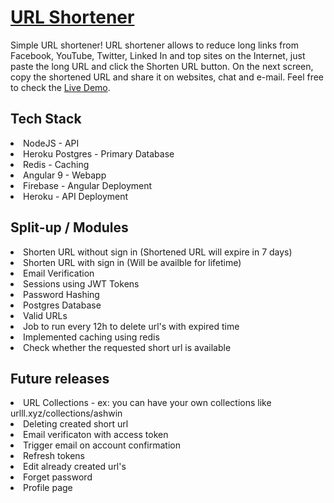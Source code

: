 # [URL Shortener](https://urlll.xyz)

Simple URL shortener! URL shortener allows to reduce long links from Facebook, YouTube, Twitter, Linked In and top sites on the Internet, just paste the long URL and click the Shorten URL button. On the next screen, copy the shortened URL and share it on websites, chat and e-mail. Feel free to check the [Live Demo](https://urlll.xyz).

## Tech Stack
<li>NodeJS - API
<li>Heroku Postgres - Primary Database
<li>Redis - Caching
<li>Angular 9 - Webapp
<li>Firebase - Angular Deployment
<li>Heroku - API Deployment

## Split-up / Modules
<li>Shorten URL without sign in (Shortened URL will expire in 7 days)

<li>Shorten URL with sign in (Will be availble for lifetime)

<li>Email Verification

<li>Sessions using JWT Tokens

<li>Password Hashing

<li>Postgres Database

<li>Valid URLs

<li>Job to run every 12h to delete url's with expired time

<li>Implemented caching using redis

<li>Check whether the requested short url is available

## Future releases

<li>URL Collections - ex: you can have your own collections like urlll.xyz/collections/ashwin

<li>Deleting created short url

<li>Email verificaton with access token

<li>Trigger email on account confirmation

<li>Refresh tokens

<li>Edit already created url's

<li>Forget password

<li>Profile page